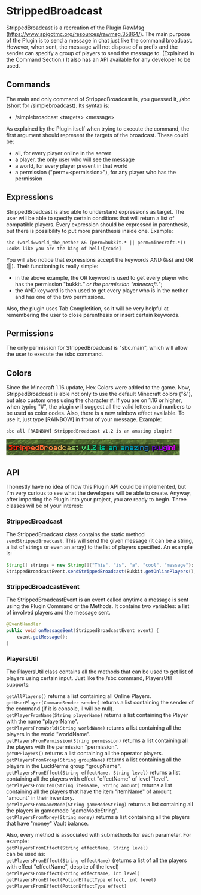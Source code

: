 # StrippedBroadcast

StrippedBroadcast is a recreation of the Plugin RawMsg (https://www.spigotmc.org/resources/rawmsg.35864/).
The main purpose of the Plugin is to send a message in chat just like the command broadcast. However, when sent, the message will not dispose of a prefix and the sender can specify a group of players to send the message to. (Explained in the Command Section.)
It also has an API available for any developer to be used.

## Commands

The main and only command of StrippedBroadcast is, you guessed it, /sbc (short for /simplebroadcast). Its syntax is: <br />
- /simplebroadcast &lt;targets&gt; &lt;message&gt;

As explained by the Plugin itself when trying to execute the command, the first argument should represent the targets of the broadcast. These could be:
- all, for every player online in the server
- a player, the only user who will see the message
- a world, for every player present in that world
- a permission ("perm=&lt;permission&gt;"), for any player who has the permission

## Expressions

StrippedBroadcast is also able to understand expressions as target. The user will be able to specify certain conditions that will return a list of compatible players.
Every expression should be expressed in parenthesis, but there is possibility to put more parenthesis inside one.
Example:
```
sbc (world=world_the_nether && (perm=bukkit.* || perm=minecraft.*)) Looks like you are the king of hell![/code]
```

You will also notice that expressions accept the keywords AND (&&) and OR (||). Their functioning is really simple:
- in the above example, the OR keyword is used to get every player who has the permission "bukkit.*" or the permission "minecraft.*";
- the AND keyword is then used to get every player who is in the nether and has one of the two permissions.

Also, the plugin uses Tab Completition, so it will be very helpful at remembering the user to close parenthesis or insert certain keywords.

## Permissions

The only permission for StrippedBroadcast is "sbc.main", which will allow the user to execute the /sbc command.

## Colors

Since the Minecraft 1.16 update, Hex Colors were added to the game. Now, StrippedBroadcast is able not only to use the default Minecraft colors ("&"), but also custom ones using the character #. If you are on 1.16 or higher, when typing "#", the plugin will suggest all the valid letters and numbers to be used as color codes. Also, there is a new rainbow effect available. To use it, just type [RAINBOW] in front of your message.
Example:
```
sbc all [RAINBOW] StrippedBroadcast v1.2 is an amazing plugin!
```
![Example](https://github.com/Fulminazzo/StrippedBroadcast/blob/master/example.png)

## API

I honestly have no idea of how this Plugin API could be implemented, but I'm very curious to see what the developers will be able to create. Anyway, after importing the Plugin into your project, you are ready to begin. Three classes will be of your interest:

### StrippedBroadcast

The StrippedBroadcast class contains the static method `sendStrippedBroadcast`. This will send the given message (it can be a string, a list of strings or even an array) to the list of players specified. An example is:

```java
String[] strings = new String[]{"This", "is", "a", "cool", "message"};
StrippedBroadcastEvent.sendStrippedBroadcast(Bukkit.getOnlinePlayers(), strings);
```

### StrippedBroadcastEvent

The StrippedBroadcastEvent is an event called anytime a message is sent using the Plugin Command or the Methods. It contains two variables: a list of involved players and the message sent.

```java
@EventHandler
public void onMessageSent(StrippedBroadcastEvent event) {
    event.getMessage();
}
```

### PlayersUtil

The PlayersUtil class contains all the methods that can be used to get list of players using certain input. Just like the /sbc command, PlayersUtil supports:

`getAllPlayers()` returns a list containing all Online Players.<br>
`getUserPlayer(CommandSender sender)` returns a list containing the sender of the command (if it is console, il will be null).<br>
`getPlayerFromName(String playerName)` returns a list containing the Player with the name "playerName".<br>
`getPlayersFromWorld(String worldName)` returns a list containing all the players in the world "worldName".<br>
`getPlayersFromPermission(String permission)` returns a list containing all the players with the permission "permission".<br>
`getOPPlayers()` returns a list containing all the operator players.<br>
`getPlayersFromGroup(String groupName)` returns a list containing all the players in the LuckPerms group "groupName".<br>
`getPlayersFromEffect(String effectName, String level)` returns a list containing all the players with effect "effectName" of level "level".<br>
`getPlayersFromItem(String itemName, String amount)` returns a list containing all the players that have the item "itemName" of amount "amount" in their inventory.<br>
`getPlayersFromGameMode(String gameModeString)` returns a list containing all the players in gamemode "gameModeString".<br>
`getPlayersFromMoney(String money)` returns a list containing all the players that have "money" Vault balance.<br>

Also, every method is associated with submethods for each parameter. For example:<br>
`getPlayersFromEffect(String effectName, String level)`<br>
can be used as:<br>
`getPlayersFromEffect(String effectName)` (returns a list of all the players with effect "effectName", despite of the level)<br>
`getPlayersFromEffect(String effectName, int level)`<br>
`getPlayersFromEffect(PotionEffectType effect, int level)`<br>
`getPlayersFromEffect(PotionEffectType effect)`<br>
